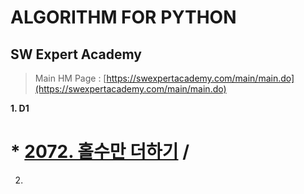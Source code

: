 # ALGORITHM FOR PYTHON

## SW Expert Academy
> Main HM Page : [https://swexpertacademy.com/main/main.do](https://swexpertacademy.com/main/main.do)

**1. D1**
#   * [2072. 홀수만 더하기](https://swexpertacademy.com/main/code/problem/problemList.do?problemLevel=1&problemTitle=&orderBy=FIRST_REG_DATETIME&selectCodeLang=PYTHON&select-1=&pageSize=10&pageIndex=1#none) /  
2. 

